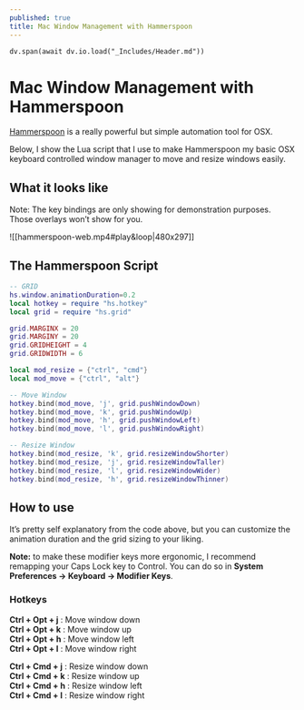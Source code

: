 ```yaml
---
published: true
title: Mac Window Management with Hammerspoon
---
```

```dataviewjs
dv.span(await dv.io.load("_Includes/Header.md"))
```
# Mac Window Management with Hammerspoon

[Hammerspoon](https://github.com/Hammerspoon/hammerspoon) is a really powerful but simple automation tool for OSX.

Below, I show the Lua script that I use to make Hammerspoon my basic OSX keyboard controlled window manager to move and resize windows easily.

## What it looks like

Note: The key bindings are only showing for demonstration purposes. Those overlays won’t show for you.

![[hammerspoon-web.mp4#play&loop|480x297]]
## The Hammerspoon Script

```lua
-- GRID
hs.window.animationDuration=0.2
local hotkey = require "hs.hotkey"
local grid = require "hs.grid"

grid.MARGINX = 20
grid.MARGINY = 20
grid.GRIDHEIGHT = 4
grid.GRIDWIDTH = 6

local mod_resize = {"ctrl", "cmd"}
local mod_move = {"ctrl", "alt"}

-- Move Window
hotkey.bind(mod_move, 'j', grid.pushWindowDown)
hotkey.bind(mod_move, 'k', grid.pushWindowUp)
hotkey.bind(mod_move, 'h', grid.pushWindowLeft)
hotkey.bind(mod_move, 'l', grid.pushWindowRight)

-- Resize Window
hotkey.bind(mod_resize, 'k', grid.resizeWindowShorter)
hotkey.bind(mod_resize, 'j', grid.resizeWindowTaller)
hotkey.bind(mod_resize, 'l', grid.resizeWindowWider)
hotkey.bind(mod_resize, 'h', grid.resizeWindowThinner)
```

## How to use

It’s pretty self explanatory from the code above, but you can customize the animation duration and the grid sizing to your liking.

**Note:** to make these modifier keys more ergonomic, I recommend remapping your Caps Lock key to Control. You can do so in **System Preferences -> Keyboard -> Modifier Keys**.

### Hotkeys

**Ctrl + Opt + j** : Move window down  
**Ctrl + Opt + k** : Move window up  
**Ctrl + Opt + h** : Move window left  
**Ctrl + Opt + l** : Move window right

**Ctrl + Cmd + j** : Resize window down  
**Ctrl + Cmd + k** : Resize window up  
**Ctrl + Cmd + h** : Resize window left  
**Ctrl + Cmd + l** : Resize window right
